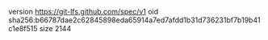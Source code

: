 version https://git-lfs.github.com/spec/v1
oid sha256:b66787dae2c62845898eda65914a7ed7afdd1b31d736231bf7b19b41c1e8f515
size 2144
